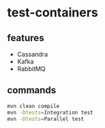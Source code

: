 # test-containers

## features

- Cassandra
- Kafka
- RabbitMQ

## commands

```bash
mvn clean compile
mvn -Dtests=Integration test
mvn -Dtests=Parallel test
```
